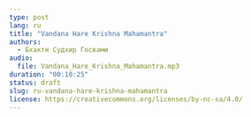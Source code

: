 ```yaml
---
type: post
lang: ru
title: "Vandana Hare Krishna Mahamantra"
authors:
  - Бхакти Судхир Госвами
audio:
  file: Vandana_Hare_Krishna_Mahamantra.mp3
duration: "00:10:25"
status: draft
slug: ru-vandana-hare-krishna-mahamantra
license: https://creativecommons.org/licenses/by-nc-sa/4.0/
---
```


